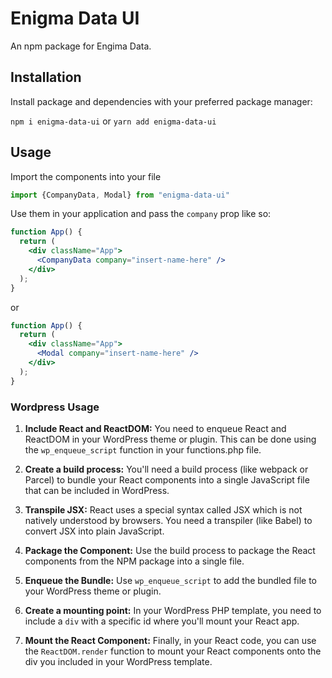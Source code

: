 # Enigma Data UI

An npm package for Engima Data.

## Installation

Install package and dependencies with your preferred package manager:

`npm i enigma-data-ui`
or
`yarn add enigma-data-ui`

## Usage

Import the components into your file

```jsx
import {CompanyData, Modal} from "enigma-data-ui"
```

Use them in your application and pass the `company` prop like so:

```jsx
function App() {
  return (
    <div className="App">
      <CompanyData company="insert-name-here" />
    </div>
  );
}
```

or

```jsx
function App() {
  return (
    <div className="App">
      <Modal company="insert-name-here" />
    </div>
  );
}
```

### Wordpress Usage

1. **Include React and ReactDOM:** You need to enqueue React and ReactDOM in your WordPress theme or plugin. This can be done using the `wp_enqueue_script` function in your functions.php file.

2. **Create a build process:** You'll need a build process (like webpack or Parcel) to bundle your React components into a single JavaScript file that can be included in WordPress.

3. **Transpile JSX:** React uses a special syntax called JSX which is not natively understood by browsers. You need a transpiler (like Babel) to convert JSX into plain JavaScript.

4. **Package the Component:** Use the build process to package the React components from the NPM package into a single file.

5. **Enqueue the Bundle:** Use `wp_enqueue_script` to add the bundled file to your WordPress theme or plugin.

6. **Create a mounting point:** In your WordPress PHP template, you need to include a `div` with a specific id where you'll mount your React app.

7. **Mount the React Component:** Finally, in your React code, you can use the `ReactDOM.render` function to mount your React components onto the div you included in your WordPress template.
